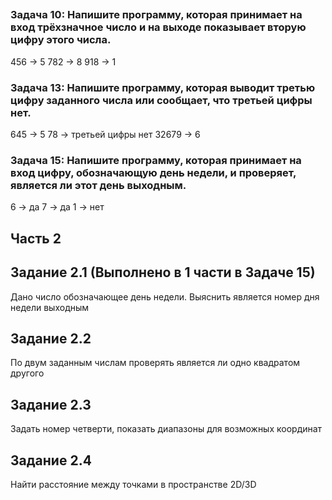 ## 
### Задача 10: Напишите программу, которая принимает на вход трёхзначное число и на выходе показывает вторую цифру этого числа.
456 -> 5
782 -> 8
918 -> 1

### Задача 13: Напишите программу, которая выводит третью цифру заданного числа или сообщает, что третьей цифры нет.
645 -> 5
78 -> третьей цифры нет
32679 -> 6

### Задача 15: Напишите программу, которая принимает на вход цифру, обозначающую день недели, и проверяет, является ли этот день выходным.
6 -> да
7 -> да
1 -> нет

## Часть 2
 ## Задание 2.1 (Выполнено в 1 части в Задаче 15)
Дано число обозначающее день недели. Выяснить является номер дня недели выходным
 ## Задание 2.2 
По двум заданным числам проверять является ли одно квадратом другого
 ## Задание 2.3 
Задать номер четверти, показать диапазоны для возможных координат
 ## Задание 2.4 
Найти расстояние между точками в пространстве 2D/3D